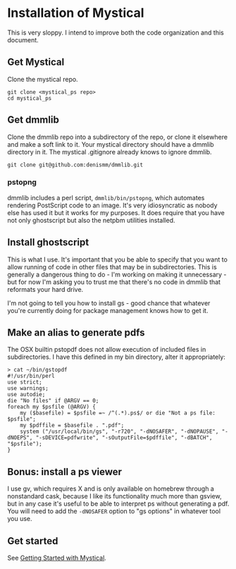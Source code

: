 # Installation of Mystical

This is very sloppy.  I intend to improve both the code organization and this document.

## Get Mystical

Clone the mystical repo.

```
git clone <mystical_ps repo>
cd mystical_ps
```

## Get dmmlib

Clone the dmmlib repo into a subdirectory of the repo, or clone it elsewhere and make a soft link to it.  Your mystical directory should have a dmmlib directory in it.  The mystical .gitignore already knows to ignore dmmlib.

`git clone git@github.com:denismm/dmmlib.git`

### pstopng

dmmlib includes a perl script, `dmmlib/bin/pstopng`, which automates rendering PostScript code to an image.  It's very idiosyncratic as nobody else has used it but it works for my purposes.  It does require that you have not only ghostscript but also the netpbm utilities installed.

## Install ghostscript

This is what I use.  It's important that you be able to specify that you want to allow running of code in other files that may be in subdirectories.  This is generally a dangerous thing to do - I'm working on making it unnecessary - but for now I'm asking you to trust me that there's no code in dmmlib that reformats your hard drive.

I'm not going to tell you how to install gs - good chance that whatever you're currently doing for package management knows how to get it.

## Make an alias to generate pdfs

The OSX builtin pstopdf does not allow execution of included files in subdirectories.  I have this defined in my bin directory, alter it appropriately:

```
> cat ~/bin/gstopdf
#!/usr/bin/perl
use strict;
use warnings;
use autodie;
die "No files" if @ARGV == 0;
foreach my $psfile (@ARGV) {
    my ($basefile) = $psfile =~ /^(.*).ps$/ or die "Not a ps file: $psfile";
    my $pdffile = $basefile . ".pdf";
    system ("/usr/local/bin/gs", "-r720", "-dNOSAFER", "-dNOPAUSE", "-dNOEPS", "-sDEVICE=pdfwrite", "-sOutputFile=$pdffile", "-dBATCH", "$psfile");
}
```

## Bonus: install a ps viewer

I use gv, which requires X and is only available on homebrew through a nonstandard cask, because I like its functionality much more than gsview, but in any case it's useful to be able to interpret ps without generating a pdf.  You will need to add the `-dNOSAFER` option to "gs options" in whatever tool you use.

## Get started

See [Getting Started with Mystical](docs/intro.md).
